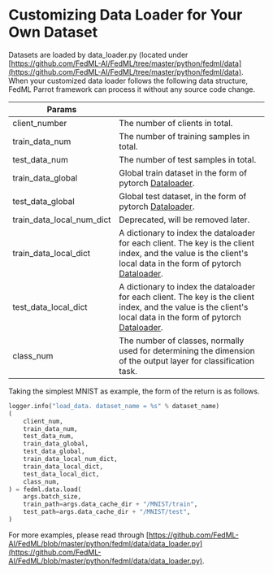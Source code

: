 
# Customizing Data Loader for Your Own Dataset

Datasets are loaded by data_loader.py (located under [https://github.com/FedML-AI/FedML/tree/master/python/fedml/data](https://github.com/FedML-AI/FedML/tree/master/python/fedml/data). When your customized data loader follows the following data structure, FedML Parrot framework can process it without any source code change.

|__Params__ | |
|-|-|
| client_number | The number of clients in total. |
| train_data_num | The number of training samples in total. |
| test_data_num | The number of test samples in total. |
| train_data_global | Global train dataset in the form of pytorch [Dataloader](https://pytorch.org/docs/stable/data.html).|
| test_data_global | Global test dataset, in the form of pytorch [Dataloader](https://pytorch.org/docs/stable/data.html).|
| train_data_local_num_dict | Deprecated, will be removed later.  |
| train_data_local_dict | A dictionary to index the dataloader for each client. The key is the client index, and the value is the client's local data in the form of pytorch [Dataloader](https://pytorch.org/docs/stable/data.html). |
| test_data_local_dict | A dictionary to index the dataloader for each client. The key is the client index, and the value is the client's local data in the form of pytorch [Dataloader](https://pytorch.org/docs/stable/data.html). |
| class_num | The number of classes, normally used for determining the dimension of the output layer for classification task. |

Taking the simplest MNIST as example, the form of the return is as follows.

``` py
logger.info("load_data. dataset_name = %s" % dataset_name)
(
    client_num,
    train_data_num,
    test_data_num,
    train_data_global,
    test_data_global,
    train_data_local_num_dict,
    train_data_local_dict,
    test_data_local_dict,
    class_num,
) = fedml.data.load(
    args.batch_size,
    train_path=args.data_cache_dir + "/MNIST/train",
    test_path=args.data_cache_dir + "/MNIST/test",
)
```

For more examples, please read through [https://github.com/FedML-AI/FedML/blob/master/python/fedml/data/data_loader.py](https://github.com/FedML-AI/FedML/blob/master/python/fedml/data/data_loader.py).
